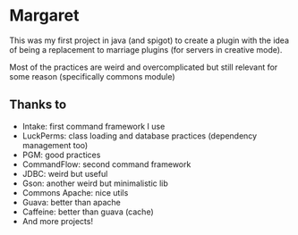 # Margaret
This was my first project in java (and spigot) to create a plugin with the idea of being a replacement to marriage plugins (for servers in creative mode). 


Most of the practices are weird and overcomplicated but still relevant for some reason (specifically commons module)
## Thanks to
- Intake: first command framework I use
- LuckPerms: class loading and database practices (dependency management too)
- PGM: good practices
- CommandFlow: second command framework
- JDBC: weird but useful
- Gson: another weird but minimalistic lib
- Commons Apache: nice utils
- Guava: better than apache
- Caffeine: better than guava (cache)
- And more projects!
